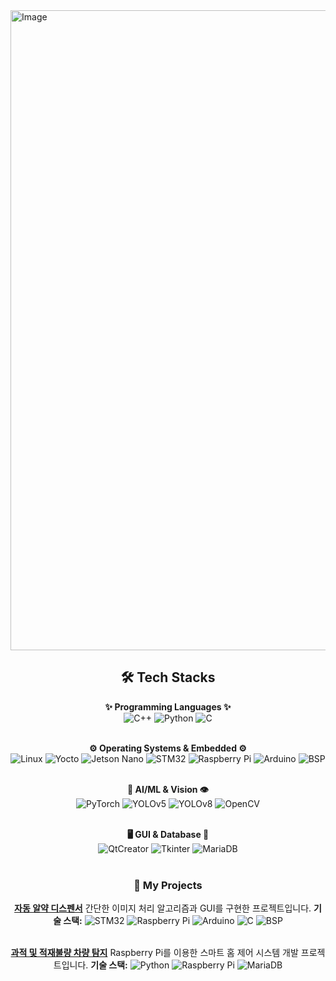 
<img width="1024" height="1024" alt="Image" src="https://github.com/user-attachments/assets/70105da9-1df4-4adb-9dee-2aea7590bc4b" />


<div align="center">

## 🛠️ Tech Stacks

**✨ Programming Languages ✨**
<br>
![C++](https://img.shields.io/badge/C%2B%2B-00599C?style=for-the-badge&logo=c%2B%2B&logoColor=white)
![Python](https://img.shields.io/badge/Python-3776AB?style=for-the-badge&logo=python&logoColor=white)
![C](https://img.shields.io/badge/C-A8B9CC?style=for-the-badge&logo=c&logoColor=white)
<br><br>

**⚙️ Operating Systems & Embedded ⚙️**
<br>
![Linux](https://img.shields.io/badge/Linux-FCC624?style=for-the-badge&logo=linux&logoColor=black)
![Yocto](https://img.shields.io/badge/Yocto-0077B6?style=for-the-badge&logo=yocto&logoColor=white)
![Jetson Nano](https://img.shields.io/badge/Jetson%20Nano-24A66C?style=for-the-badge&logo=nvidia&logoColor=white)
![STM32](https://img.shields.io/badge/STM32-00366D?style=for-the-badge&logo=stmicroelectronics&logoColor=white)
![Raspberry Pi](https://img.shields.io/badge/Raspberry%20Pi-C51A4A?style=for-the-badge&logo=raspberrypi&logoColor=white)
![Arduino](https://img.shields.io/badge/Arduino-00979D?style=for-the-badge&logo=arduino&logoColor=white)
![BSP](https://img.shields.io/badge/BSP-FF9900?style=for-the-badge&logoColor=white)
<br><br>

**🧠 AI/ML & Vision 👁️**
<br>
![PyTorch](https://img.shields.io/badge/PyTorch-EE4C2C?style=for-the-badge&logo=pytorch&logoColor=white)
![YOLOv5](https://img.shields.io/badge/YOLOv5-000000?style=for-the-badge&logo=ultralytics&logoColor=white)
![YOLOv8](https://img.shields.io/badge/YOLOv8-000000?style=for-the-badge&logo=ultralytics&logoColor=white)
![OpenCV](https://img.shields.io/badge/OpenCV-5C3EE8?style=for-the-badge&logo=opencv&logoColor=white)
<br><br>

**🖥️ GUI & Database 💾**
<br>
![QtCreator](https://img.shields.io/badge/QtCreator-41CD52?style=for-the-badge&logo=qt&logoColor=white)
![Tkinter](https://img.shields.io/badge/Tkinter-2D6284?style=for-the-badge&logo=python&logoColor=white)
![MariaDB](https://img.shields.io/badge/MariaDB-003545?style=for-the-badge&logo=mariadb&logoColor=white)
<br><br>

### 🚀 My Projects

<div align="center">

**[자동 알약 디스펜서](https://github.com/bbangx2/intel_mini_project_1.git)**
간단한 이미지 처리 알고리즘과 GUI를 구현한 프로젝트입니다.
**기술 스택:**
![STM32](https://img.shields.io/badge/STM32-00366D?style=for-the-badge&logo=stmicroelectronics&logoColor=white)
![Raspberry Pi](https://img.shields.io/badge/Raspberry%20Pi-C51A4A?style=for-the-badge&logo=raspberrypi&logoColor=white)
![Arduino](https://img.shields.io/badge/Arduino-00979D?style=for-the-badge&logo=arduino&logoColor=white)
![C](https://img.shields.io/badge/C-A8B9CC?style=for-the-badge&logo=c&logoColor=white)
![BSP](https://img.shields.io/badge/BSP-FF9900?style=for-the-badge&logoColor=white)
<br><br>

**[과적 및 적재불량 차량 탐지]([https://github.com/GyeongTae/IoT_SmartHome](https://github.com/bbangx2/MLOps_mini_project.git))**
Raspberry Pi를 이용한 스마트 홈 제어 시스템 개발 프로젝트입니다.
**기술 스택:** ![Python](https://img.shields.io/badge/Python-3776AB?style=for-the-badge&logo=python&logoColor=white) ![Raspberry Pi](https://img.shields.io/badge/Raspberry%20Pi-C51A4A?style=for-the-badge&logo=raspberrypi&logoColor=white) ![MariaDB](https://img.shields.io/badge/MariaDB-003545?style=for-the-badge&logo=mariadb&logoColor=white)
<br><br>

</div>

</div>
